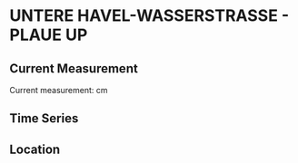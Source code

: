 # UNTERE HAVEL-WASSERSTRASSE - PLAUE UP

## Current Measurement

Current measurement: <Value topic="rivers/pegel-online/UHW/PLAUE UP/measurementValue"/> cm

## Time Series

<TimeSeries topic="rivers/pegel-online/UHW/PLAUE UP/measurementValue" period="week" />

## Location

<WorldMap>
  <Marker lat="52.40296540702178" lon="12.394772455274655" labelTopic="rivers/pegel-online/UHW/PLAUE UP" />
</WorldMap>
